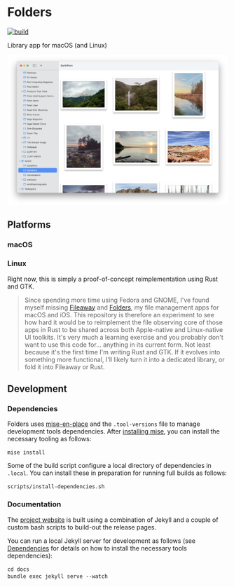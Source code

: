 # Folders

[![build](https://github.com/inseven/folders/actions/workflows/build.yaml/badge.svg)](https://github.com/inseven/folders/actions/workflows/build.yaml)

Library app for macOS (and Linux)

![](screenshots/macos.png)

## Platforms

### macOS


### Linux

Right now, this is simply a proof-of-concept reimplementation using Rust and GTK.

>  Since spending more time using Fedora and GNOME, I've found myself missing [Fileaway](https://github.com/inseven/fileaway) and [Folders](https://github.com/inseven/folders), my file management apps for macOS and iOS. This repository is therefore an experiment to see how hard it would be to reimplement the file observing core of those apps in Rust to be shared across both Apple-native and Linux-native UI toolkits. It's very much a learning exercise and you probably don't want to use this code for... anything in its current form. Not least because it's the first time I'm writing Rust and GTK. If it evolves into something more functional, I'll likely turn it into a dedicated library, or fold it into Fileaway or Rust.

## Development

### Dependencies

Folders uses [mise-en-place](https://mise.jdx.dev) and the `.tool-versions` file to manage development tools dependencies. After [installing mise](https://mise.jdx.dev/installing-mise.html), you can install the necessary tooling as follows:

```shell
mise install
```

Some of the build script configure a local directory of dependencies in `.local`. You can install these in preparation for running full builds as follows:

```shell
scripts/install-dependencies.sh
```

### Documentation

The [project website](https://folders.jbmorley.co.uk) is built using a combination of Jekyll and a couple of custom bash scripts to build-out the release pages.

You can run a local Jekyll server for development as follows (see [Dependencies](#dependencies) for details on how to install the necessary tools dependencies):

```shell
cd docs
bundle exec jekyll serve --watch
```




